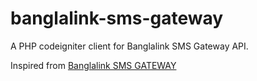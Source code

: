 # banglalink-sms-gateway
A PHP codeigniter client for Banglalink SMS Gateway API.


 Inspired from [Banglalink SMS GATEWAY](snip.li/Ej8tK)
